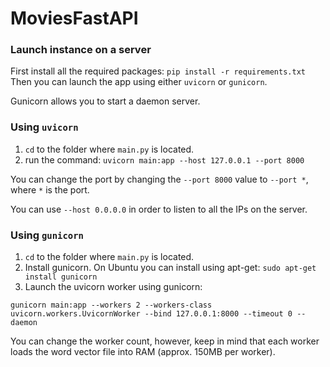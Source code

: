 # MoviesFastAPI

### Launch instance on a server
First install all the required packages:
``pip install -r requirements.txt``
Then you can launch the app using either ``uvicorn`` or ``gunicorn``.

Gunicorn allows you to start a daemon server.

### Using ``uvicorn``
1. ``cd`` to the folder where ``main.py`` is located.
2. run the command: ``uvicorn main:app --host 127.0.0.1 --port 8000``

You can change the port by changing the ``--port 8000`` value to ``--port *``, where ``*`` is the port.

You can use ``--host 0.0.0.0`` in order to listen to all the IPs on the server.

### Using ``gunicorn``
1. ``cd`` to the folder where ``main.py`` is located.
2. Install gunicorn. On Ubuntu you can install using apt-get: ``sudo apt-get install gunicorn``
3. Launch the uvicorn worker using gunicorn:
````
gunicorn main:app --workers 2 --workers-class uvicorn.workers.UvicornWorker --bind 127.0.0.1:8000 --timeout 0 --daemon
````

You can change the worker count, however, keep in mind that each worker loads the word vector file into RAM (approx. 150MB per worker).